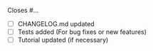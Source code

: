 Closes #...

- [ ] CHANGELOG.md updated
- [ ] Tests added (For bug fixes or new features)
- [ ] Tutorial updated (if necessary)
